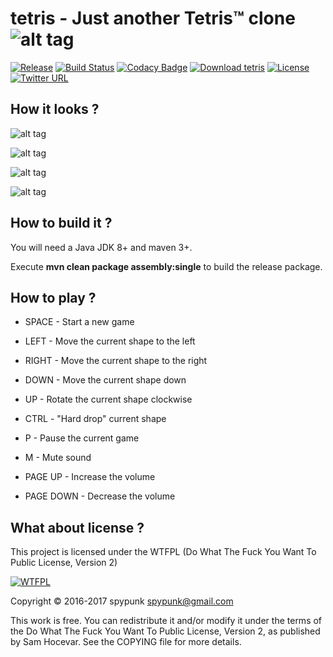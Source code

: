 # tetris - Just another Tetris™ clone ![alt tag](src/main/resources/img/icons/icon.png)

[![Release](https://img.shields.io/badge/latest%20release-1.13.0-green.svg)](https://github.com/spypunk/tetris/releases/tag/1.13.0) [![Build Status](https://travis-ci.org/spypunk/tetris.svg?branch=master)](https://travis-ci.org/spypunk/tetris) [![Codacy Badge](https://api.codacy.com/project/badge/Grade/4d05e805b7ad406a82f10e7900fb497a)](https://www.codacy.com/app/spypunk/tetris?utm_source=github.com&utm_medium=referral&utm_content=spypunk/tetris&utm_campaign=Badge_Grade) [![Download tetris](https://img.shields.io/sourceforge/dt/spypunk-tetris.svg)](https://sourceforge.net/projects/spypunk-tetris/files/latest/download) [![License](http://www.wtfpl.net/wp-content/uploads/2012/12/wtfpl-badge-4.png)](http://www.wtfpl.net/) [![Twitter URL](https://img.shields.io/twitter/url/https/twitter.com/fold_left.svg?style=social&label=Follow)](https://twitter.com/spypunkk)

## How it looks ?

![alt tag](img/screenshot_start.png)

![alt tag](img/screenshot.png)

![alt tag](img/screenshot_pause.png)

![alt tag](img/screenshot_gameover.png)

## How to build it ?

You will need a Java JDK 8+ and maven 3+.

Execute **mvn clean package assembly:single** to build the release package.

## How to play ?

- SPACE - Start a new game

- LEFT - Move the current shape to the left

- RIGHT - Move the current shape to the right

- DOWN - Move the current shape down

- UP - Rotate the current shape clockwise

- CTRL - "Hard drop" current shape

- P - Pause the current game

- M - Mute sound

- PAGE UP - Increase the volume

- PAGE DOWN - Decrease the volume

## What about license ?

This project is licensed under the WTFPL (Do What The Fuck You Want To Public License, Version 2)

[![WTFPL](http://www.wtfpl.net/wp-content/uploads/2012/12/logo-220x1601.png)](http://www.wtfpl.net/)

Copyright © 2016-2017 spypunk [spypunk@gmail.com](mailto:spypunk@gmail.com)

This work is free. You can redistribute it and/or modify it under the terms of the Do What The Fuck You Want To Public License, Version 2, as published by Sam Hocevar. See the COPYING file for more details.
